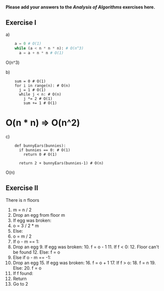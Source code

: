 #### Please add your answers to the ***Analysis of  Algorithms*** exercises here.

## Exercise I

a)
```python
    a = 0 # O(1)
    while (a < n * n * n): # O(n^3)
      a = a + n * n # O(1)
```
O(n^3)

b)
```
    sum = 0 # O(1)
    for i in range(n): # O(n)
      j = 1 # O(1)
      while j < n: # O(n)
        j *= 2 # O(1)
        sum += 1 # O(1)
```
# O(n * n) => O(n^2)
c)
```
    def bunnyEars(bunnies):
      if bunnies == 0: # O(1)
        return 0 # O(1)

      return 2 + bunnyEars(bunnies-1) # O(n)
```
O(n)
## Exercise II
There is n floors
1. m = n / 2
2. Drop an egg from floor m
3. If egg was broken:
  4. o = 3 / 2 * m
5. Else:
  6. o = m / 2
7. If o - m == 1:
  8. Drop an egg
    9. If egg was broken:
      10. f = o - 1
      11. If f < 0:
        12. Floor can't be found
    12. Else:
      f = o
13. Else if o - m == -1:
  14. Drop an egg
    15. If egg was broken:
      16. f = o + 1
      17. If f > o:
        18. f = n
    19. Else:
      20. f = o
21. If f found:
  22. Return
23. Go to 2
